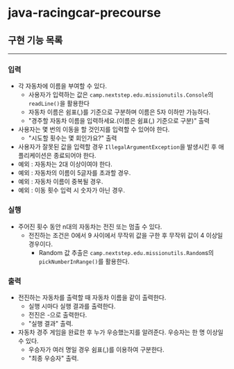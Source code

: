 # java-racingcar-precourse

## 구현 기능 목록
___
### 입력
- 각 자동차에 이름을 부여할 수 있다.
    - 사용자가 입력하는 값은 `camp.nextstep.edu.missionutils.Console`의 `readLine()`을 활용한다
    - 자동차 이름은 쉼표(,)를 기준으로 구분하며 이름은 5자 이하만 가능하다.
    - "경주할 자동차 이름을 입력하세요.(이름은 쉼표(,) 기준으로 구분)" 출력
- 사용자는 몇 번의 이동을 할 것인지를 입력할 수 있어야 한다.
    - "시도할 횟수는 몇 회인가요?" 출력
- 사용자가 잘못된 값을 입력할 경우 `IllegalArgumentException`을 발생시킨 후 애플리케이션은 종료되어야 한다.
- 예외 : 자동차는 2대 이상이여야 한다.
- 예외 : 자동차의 이름이 5글자를 초과할 경우.
- 예외 : 자동차 이름이 중복될 경우.
- 예외 : 이동 횟수 입력 시 숫자가 아닌 경우.

### 실행
- 주어진 횟수 동안 n대의 자동차는 전진 또는 멈출 수 있다.
    - 전진하는 조건은 0에서 9 사이에서 무작위 값을 구한 후 무작위 값이 4 이상일 경우이다.
        - Random 값 추출은 `camp.nextstep.edu.missionutils.Random`s의 `pickNumberInRange()`를 활용한다.

### 출력
- 전진하는 자동차를 출력할 때 자동차 이름을 같이 출력한다.
    - 실행 시마다 실행 결과를 출력한다.
    - 전진은 -으로 출력한다.
    - "실행 결과" 출력.
- 자동차 경주 게임을 완료한 후 누가 우승했는지를 알려준다. 우승자는 한 명 이상일 수 있다.
    - 우승자가 여러 명일 경우 쉼표(,)를 이용하여 구분한다.
    - "최종 우승자" 출력.